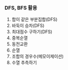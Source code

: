 ### DFS, BFS 활용
1. 합이 같은 부분집합(DFS)
2. 바둑이 승차(DFS)
3. 최대점수 구하기(DFS)
4. 중복순열
5. 동전교환
6. 순열
7. 조합의 경우수(메모이제이션)
8. 수열 추측하기

